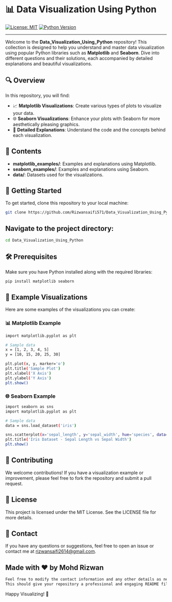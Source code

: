 # 📊 Data Visualization Using Python

[![License: MIT](https://img.shields.io/badge/License-MIT-yellow.svg)](https://opensource.org/licenses/MIT)
[![Python Version](https://img.shields.io/badge/python-3.7%20|%203.8%20|%203.9-blue)](https://www.python.org/downloads/)

---


Welcome to the **Data_Visualization_Using_Python** repository! This collection is designed to help you understand and master data visualization using popular Python libraries such as **Matplotlib** and **Seaborn**. Dive into different questions and their solutions, each accompanied by detailed explanations and beautiful visualizations.

## 🔍 Overview

In this repository, you will find:

- 📈 **Matplotlib Visualizations**: Create various types of plots to visualize your data.
- 🌐 **Seaborn Visualizations**: Enhance your plots with Seaborn for more aesthetically pleasing graphics.
- 📝 **Detailed Explanations**: Understand the code and the concepts behind each visualization.

## 📁 Contents

- **matplotlib_examples/**: Examples and explanations using Matplotlib.
- **seaborn_examples/**: Examples and explanations using Seaborn.
- **data/**: Datasets used for the visualizations.

## 🚀 Getting Started

To get started, clone this repository to your local machine:

```bash
git clone https://github.com/Rizwansaifi571/Data_Visualization_Using_Python.git
```

## Navigate to the project directory:

```bash
cd Data_Visualization_Using_Python
```

## 🛠️ Prerequisites

Make sure you have Python installed along with the required libraries:

```bash
pip install matplotlib seaborn
```

## 🎨 Example Visualizations

Here are some examples of the visualizations you can create:

### 📊 Matplotlib Example
```bash
import matplotlib.pyplot as plt

# Sample data
x = [1, 2, 3, 4, 5]
y = [10, 15, 20, 25, 30]

plt.plot(x, y, marker='o')
plt.title('Sample Plot')
plt.xlabel('X Axis')
plt.ylabel('Y Axis')
plt.show()
```

### 🌐 Seaborn Example
```bash
import seaborn as sns
import matplotlib.pyplot as plt

# Sample data
data = sns.load_dataset('iris')

sns.scatterplot(x='sepal_length', y='sepal_width', hue='species', data=data)
plt.title('Iris Dataset - Sepal Length vs Sepal Width')
plt.show()
```

## 📝 Contributing

We welcome contributions! If you have a visualization example or improvement, 
please feel free to fork the repository and submit a pull request.

## 📄 License

This project is licensed under the MIT License. See the LICENSE file for more details.

## 📧 Contact

If you have any questions or suggestions, feel free to open an issue or contact me at rizwansaifi2614@gmail.com.



## Made with ❤️ by Mohd Rizwan

```bash
Feel free to modify the contact information and any other details as needed.
This should give your repository a professional and engaging README file.
```


Happy Visualizing! 🎉

